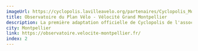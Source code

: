 ```yaml
---
imageUrl: https://cyclopolis.lavilleavelo.org/partenaires/Cyclopolis_Montpellier_small.png
title: Observatoire du Plan Vélo - Vélocité Grand Montpellier
description: La première adaptation officielle de Cyclopolis de l'association Vélocité pour suivre l'avancement des Vélolignes, le réseau vélo sécurisé montpelliérain.
city: Montpellier
link: https://observatoire.velocite-montpellier.fr/
index: 2
---
```

